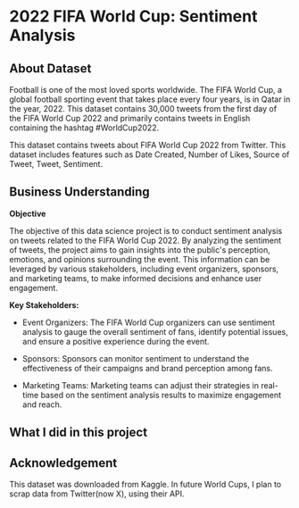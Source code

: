 # 2022 FIFA World Cup: Sentiment Analysis

## About Dataset
Football is one of the most loved sports worldwide. The FIFA World Cup, a global football sporting event that takes place every four years, is in Qatar in the year, 2022. This dataset contains 30,000 tweets from the first day of the FIFA World Cup 2022 and primarily contains tweets in English containing the hashtag #WorldCup2022.

This dataset contains tweets about FIFA World Cup 2022 from Twitter. This dataset includes features such as Date Created, Number of Likes, Source of Tweet, Tweet, Sentiment.  

## Business Understanding

**Objective**

The objective of this data science project is to conduct sentiment analysis on tweets related to the FIFA World Cup 2022. By analyzing the sentiment of tweets, the project aims to gain insights into the public's perception, emotions, and opinions surrounding the event. This information can be leveraged by various stakeholders, including event organizers, sponsors, and marketing teams, to make informed decisions and enhance user engagement.

**Key Stakeholders:**

- Event Organizers: The FIFA World Cup organizers can use sentiment analysis to gauge the overall sentiment of fans, identify potential issues, and ensure a positive experience during the event.

- Sponsors: Sponsors can monitor sentiment to understand the effectiveness of their campaigns and brand perception among fans.

- Marketing Teams: Marketing teams can adjust their strategies in real-time based on the sentiment analysis results to maximize engagement and reach.

## What I did in this project


## Acknowledgement 
This dataset was downloaded from Kaggle. In future World Cups, I plan to scrap data from Twitter(now X), using their API.